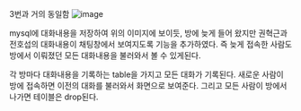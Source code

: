 3번과 거의 동일함
![image](https://user-images.githubusercontent.com/49871871/121628880-14b17e80-cab5-11eb-9650-6acb1ee1e4a4.png)

mysql에 대화내용을 저장하여 위의 이미지에 보이듯, 방에 늦게 들어 왔지만 권혁근과 전호섭의 대화내용이 채팅창에서 보여지도록 기능을 추가하였다.
즉 늦게 접속한 사람도 방에서 이뤄졌던 모든 대화내용을 불러와서 볼 수 있게된다.

각 방마다 대화내용을 기록하는 table을 가지고 모든 대화가 기록된다. 새로운 사람이 방에 접속하면 이전의 대화를 불러와서 화면으로 보여준다. 그리고 모든 사람이 방에서 나가면 테이블은 drop된다.

